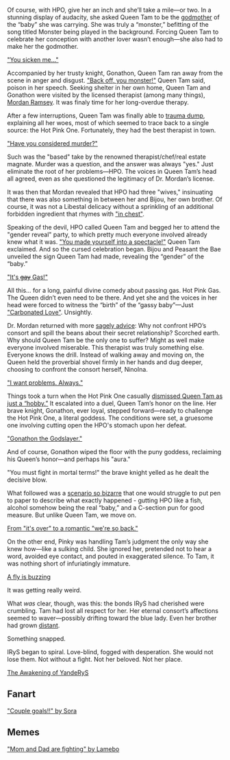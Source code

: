 <!-- title: The Audacity -->

Of course, with HPO, give her an inch and she’ll take a mile—or two. In a stunning display of audacity, she asked Queen Tam to be the [godmother](https://youtu.be/CUh9eciJil4?t=3061) of the “baby” she was carrying. She was truly a “monster,” befitting of the song titled Monster being played in the background. Forcing Queen Tam to celebrate her conception with another lover wasn’t enough—she also had to make her the godmother.

["You sicken me..."](#embed:https://youtu.be/CUh9eciJil4?t=3072)

Accompanied by her trusty knight, Gonathon, Queen Tam ran away from the scene in anger and disgust. ["Back off, you monster!"](https://youtu.be/CUh9eciJil4?t=3146) Queen Tam said, poison in her speech. Seeking shelter in her own home, Queen Tam and Gonathon were visited by the licensed therapist (among many things), [Mordan Ramsey](https://youtu.be/CUh9eciJil4?t=3175). It was finaly time for her long-overdue therapy.

After a few interruptions, Queen Tam was finally able to [trauma dump](https://youtu.be/CUh9eciJil4?t=3600), explaining all her woes, most of which seemed to trace back to a single source: the Hot Pink One. Fortunately, they had the best therapist in town.

["Have you considered murder?"](#embed:https://youtu.be/CUh9eciJil4?t=3721)

Such was the "based" take by the renowned therapist/chef/real estate magnate. Murder was a question, and the answer was always "yes." Just eliminate the root of her problems—HPO. The voices in Queen Tam’s head all agreed, even as she questioned the legitimacy of Dr. Mordan’s license.

It was then that Mordan revealed that HPO had three "wives," insinuating that there was also something in between her and Bijou, her own brother. Of course, it was not a Libestal delicacy without a sprinkling of an additional forbidden ingredient that rhymes with ["in chest"](https://youtu.be/CUh9eciJil4?t=3844).

Speaking of the devil, HPO called Queen Tam and begged her to attend the "gender reveal" party, to which pretty much everyone involved already knew what it was. ["You made yourself into a spectacle!"](https://youtu.be/CUh9eciJil4?t=3892) Queen Tam exclaimed. And so the cursed celebration began. Bijou and Peasant the Bae unveiled the sign Queen Tam had made, revealing the “gender” of the “baby.”

["It's ~~gay~~ Gas!"](#embed:https://youtu.be/CUh9eciJil4?t=3959)

All this... for a long, painful divine comedy about passing gas. Hot Pink Gas. The Queen didn’t even need to be there. And yet she and the voices in her head were forced to witness the “birth” of the “gassy baby”—Just ["Carbonated Love"](https://youtu.be/CUh9eciJil4?t=4071). Unsightly.

Dr. Mordan returned with more [sagely advice](https://youtu.be/CUh9eciJil4?t=4128): Why not confront HPO’s consort and spill the beans about their secret relationship? Scorched earth. Why should Queen Tam be the only one to suffer? Might as well make everyone involved miserable. This therapist was truly something else. Everyone knows the drill. Instead of walking away and moving on, the Queen held the proverbial shovel firmly in her hands and dug deeper, choosing to confront the consort herself, NinoIna.

["I want problems. Always."](#embed:https://youtu.be/CUh9eciJil4?t=4247)

Things took a turn when the Hot Pink One casually [dismissed Queen Tam as just a “hobby.”](https://youtu.be/CUh9eciJil4?t=4381) It escalated into a duel, Queen Tam’s honor on the line. Her brave knight, Gonathon, ever loyal, stepped forward—ready to challenge the Hot Pink One, a literal goddess. The conditions were set, a gruesome one involving cutting open the HPO's stomach upon her defeat.

["Gonathon the Godslayer."](#embed:https://youtu.be/CUh9eciJil4?t=4835)

And of course, Gonathon wiped the floor with the puny goddess, reclaiming his Queen’s honor—and perhaps his "aura."

"You must fight in mortal terms!" the brave knight yelled as he dealt the decisive blow.

What followed was a [scenario so bizarre](https://youtu.be/CUh9eciJil4?t=4854) that one would struggle to put pen to paper to describe what exactly happened - gutting HPO like a fish, alcohol somehow being the real “baby,” and a C-section pun for good measure. But unlike Queen Tam, we move on.

[From "it's over" to a romantic "we're so back."](#embed:https://youtu.be/CUh9eciJil4?t=5044)

On the other end, Pinky was handling Tam’s judgment the only way she knew how—like a sulking child. She ignored her, pretended not to hear a word, avoided eye contact, and pouted in exaggerated silence. To Tam, it was nothing short of infuriatingly immature.

[A fly is buzzing](#embed:https://www.youtube.com/live/os9TbwMUcbk?t=8813)

It was getting really weird.

What _was_ clear, though, was this: the bonds IRyS had cherished were crumbling. Tam had lost all respect for her. Her eternal consort’s affections seemed to waver—possibly drifting toward the blue lady. Even her brother had grown [distant](https://www.youtube.com/live/os9TbwMUcbk?t=10224).

Something snapped.

IRyS began to spiral. Love-blind, fogged with desperation. She would not lose them. Not without a fight. Not her beloved. Not her place.

[The Awakening of YandeRyS](#embed:https://www.youtube.com/live/os9TbwMUcbk?t=10565)

## Fanart

["Couple goals!!" by Sora](https://x.com/GuyFloating/status/1921366078610923856)

## Memes

["Mom and Dad are fighting" by Lamebo](https://x.com/Lambo_ide/status/1921064184957022428)

<!-- bijou -->
